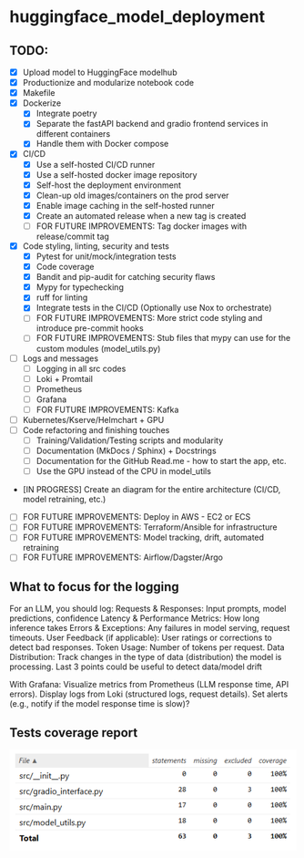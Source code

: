 # huggingface_model_deployment

## TODO:
- [X] Upload model to HuggingFace modelhub
- [X] Productionize and modularize notebook code
- [X] Makefile
- [X] Dockerize
    - [X] Integrate poetry
    - [X] Separate the fastAPI backend and gradio frontend services in different containers
    - [X] Handle them with Docker compose
- [X] CI/CD
    - [X] Use a self-hosted CI/CD runner
    - [X] Use a self-hosted docker image repository
    - [X] Self-host the deployment environment
    - [X] Clean-up old images/containers on the prod server
    - [X] Enable image caching in the self-hosted runner
    - [X] Create an automated release when a new tag is created
    - [ ] FOR FUTURE IMPROVEMENTS: Tag docker images with release/commit tag
- [X] Code styling, linting, security and tests
    - [X] Pytest for unit/mock/integration tests
    - [X] Code coverage
    - [X] Bandit and pip-audit for catching security flaws
    - [X] Mypy for typechecking
    - [X] ruff for linting
    - [X] Integrate tests in the CI/CD (Optionally use Nox to orchestrate)
    - [ ] FOR FUTURE IMPROVEMENTS: More strict code styling and introduce pre-commit hooks
    - [ ] FOR FUTURE IMPROVEMENTS: Stub files that mypy can use for the custom modules (model_utils.py)
- [ ] Logs and messages
    - [ ] Logging in all src codes
    - [ ] Loki + Promtail
    - [ ] Prometheus
    - [ ] Grafana
    - [ ] FOR FUTURE IMPROVEMENTS: Kafka
- [ ] Kubernetes/Kserve/Helmchart + GPU
- [ ] Code refactoring and finishing touches
    - [ ] Training/Validation/Testing scripts and modularity
    - [ ] Documentation (MkDocs / Sphinx) + Docstrings
    - [ ] Documentation for the GitHub Read.me - how to start the app, etc.
    - [ ] Use the GPU instead of the CPU in model_utils
- [IN PROGRESS] Create an diagram for the entire architecture (CI/CD, model retraining, etc.)

- [ ] FOR FUTURE IMPROVEMENTS: Deploy in AWS - EC2 or ECS
- [ ] FOR FUTURE IMPROVEMENTS: Terraform/Ansible for infrastructure
- [ ] FOR FUTURE IMPROVEMENTS: Model tracking, drift, automated retraining
- [ ] FOR FUTURE IMPROVEMENTS: Airflow/Dagster/Argo

## What to focus for the logging
For an LLM, you should log:
Requests & Responses: Input prompts, model predictions, confidence
Latency & Performance Metrics: How long inference takes
Errors & Exceptions: Any failures in model serving, request timeouts.
User Feedback (if applicable): User ratings or corrections to detect bad responses.
Token Usage: Number of tokens per request.
Data Distribution: Track changes in the type of data (distribution) the model is processing. Last 3 points could be useful to detect data/model drift

With Grafana:
Visualize metrics from Prometheus (LLM response time, API errors).
Display logs from Loki (structured logs, request details).
Set alerts (e.g., notify if the model response time is slow)?

## Tests coverage report
![Tests coverage report](docs/img/tests-coverage-report.png)
